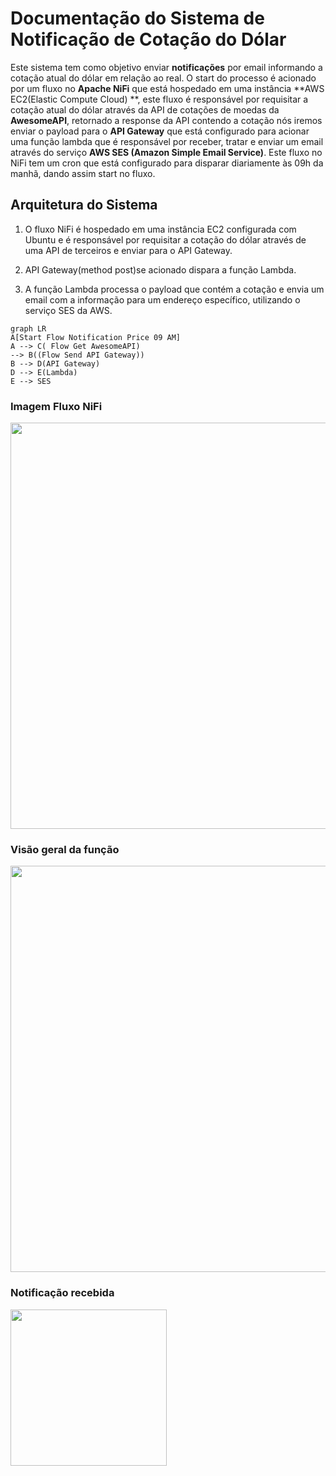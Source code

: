 # Documentação do Sistema de Notificação de Cotação do  Dólar



Este sistema tem como objetivo enviar **notificações** por email informando a cotação atual do dólar em relação ao real. O start do processo é acionado por um fluxo no **Apache NiFi** que está hospedado em uma instância **AWS EC2(Elastic Compute Cloud) **, este fluxo é responsável por requisitar a cotação atual do dólar através da API de cotações de moedas da **AwesomeAPI**, retornado a response da API contendo a cotação nós iremos enviar o payload para o **API Gateway** que está configurado para acionar uma função lambda que é responsável por receber, tratar e enviar um email através do serviço **AWS SES (Amazon Simple Email Service)**. Este fluxo no NiFi tem um cron que está configurado para disparar diariamente às 09h da manhã, dando assim start no fluxo.

## Arquitetura do Sistema

1.  O fluxo NiFi é hospedado em uma instância EC2 configurada com Ubuntu e é responsável por requisitar a cotação do dólar através de uma API de terceiros e enviar para o API Gateway.
    
3.  API Gateway(method post)se acionado dispara a função Lambda.
    
4.  A função Lambda processa o payload que contém a cotação e envia um email com a informação para um endereço específico, utilizando o serviço SES da AWS.


```mermaid
graph LR
A[Start Flow Notification Price 09 AM]
A --> C( Flow Get AwesomeAPI) 
--> B((Flow Send API Gateway))
B --> D(API Gateway)
D --> E(Lambda)
E --> SES
```

### Imagem Fluxo NiFi


<img src=https://user-images.githubusercontent.com/69982713/216749970-a169fa4c-23d0-46ee-8e33-ec3c7794f491.png width="650" />



### Visão geral da função

<img src=https://user-images.githubusercontent.com/69982713/216750035-1d89a526-14a3-4c70-a5ce-d4be6537f275.png width="650" />



### Notificação recebida

<img src=https://user-images.githubusercontent.com/69982713/216750112-4c02115b-efd3-4b0f-9061-650de54b996b.jpg width="250" />
